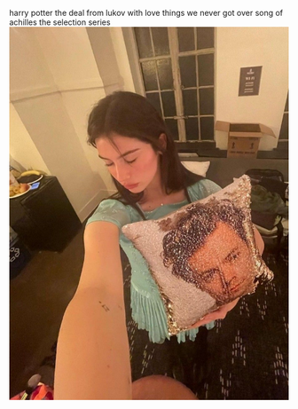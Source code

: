 harry potter
the deal
from lukov with love
things we never got over
song of achilles
the selection series
![Image](images/ga.jpeg)